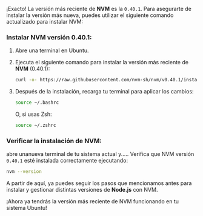 ¡Exacto! La versión más reciente de **NVM** es la `0.40.1`. Para asegurarte de instalar la versión más nueva, puedes utilizar el siguiente comando actualizado para instalar NVM:

### Instalar NVM versión 0.40.1:

1. Abre una terminal en Ubuntu.

2. Ejecuta el siguiente comando para instalar la versión más reciente de **NVM** (0.40.1):
   ```bash
   curl -o- https://raw.githubusercontent.com/nvm-sh/nvm/v0.40.1/install.sh | bash
   ```

3. Después de la instalación, recarga tu terminal para aplicar los cambios:
   ```bash
   source ~/.bashrc
   ```
   O, si usas Zsh:
   ```bash
   source ~/.zshrc
   ```

### Verificar la instalación de NVM:
abre unanueva terminal de tu sistema actual y.....
Verifica que NVM versión `0.40.1` esté instalada correctamente ejecutando:
```bash
nvm --version
```

A partir de aquí, ya puedes seguir los pasos que mencionamos antes para instalar y gestionar distintas versiones de **Node.js** con NVM.

¡Ahora ya tendrás la versión más reciente de NVM funcionando en tu sistema Ubuntu!